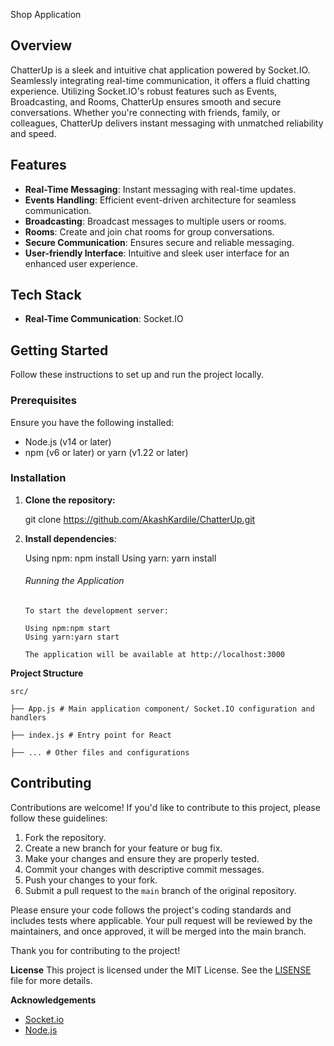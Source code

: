 Shop Application

## Overview

ChatterUp is a sleek and intuitive chat application powered by Socket.IO. Seamlessly integrating real-time communication, it offers a fluid chatting experience. Utilizing Socket.IO's robust features such as Events, Broadcasting, and Rooms, ChatterUp ensures smooth and secure conversations. Whether you're connecting with friends, family, or colleagues, ChatterUp delivers instant messaging with unmatched reliability and speed.

## Features

- **Real-Time Messaging**: Instant messaging with real-time updates.
- **Events Handling**: Efficient event-driven architecture for seamless communication.
- **Broadcasting**: Broadcast messages to multiple users or rooms.
- **Rooms**: Create and join chat rooms for group conversations.
- **Secure Communication**: Ensures secure and reliable messaging.
- **User-friendly Interface**: Intuitive and sleek user interface for an enhanced user experience.

## Tech Stack

- **Real-Time Communication**: Socket.IO

## Getting Started

Follow these instructions to set up and run the project locally.

### Prerequisites

Ensure you have the following installed:

- Node.js (v14 or later)
- npm (v6 or later) or yarn (v1.22 or later)

### Installation

1.  **Clone the repository:**

    git clone https://github.com/AkashKardile/ChatterUp.git

2.  **Install dependencies**:

    Using npm: npm install
    Using yarn: yarn install

    ###### Running the Application

        To start the development server:

        Using npm:npm start
        Using yarn:yarn start

        The application will be available at http://localhost:3000

**Project Structure**

    src/

    ├── App.js # Main application component/ Socket.IO configuration and handlers

    ├── index.js # Entry point for React

    ├── ... # Other files and configurations

## Contributing

Contributions are welcome! If you'd like to contribute to this project, please follow these guidelines:

1. Fork the repository.
2. Create a new branch for your feature or bug fix.
3. Make your changes and ensure they are properly tested.
4. Commit your changes with descriptive commit messages.
5. Push your changes to your fork.
6. Submit a pull request to the `main` branch of the original repository.

Please ensure your code follows the project's coding standards and includes tests where applicable. Your pull request will be reviewed by the maintainers, and once approved, it will be merged into the main branch.

Thank you for contributing to the project!

**License**
This project is licensed under the MIT License. See the [LISENSE](LISENSE) file for more details.

**Acknowledgements**

- [Socket.io](https://socket.io/)
- [Node.js](https://nodejs.org/en)
